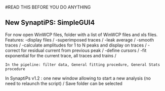 #READ THIS BEFORE YOU DO ANYTHING

## New SynaptiPS: SimpleGUI4

For now open WinWCP files, folder with a list of WinWCP files and xls files.
  Features: 
    -display files  /
    -superimposed traces  /
    -leak average  /
    -smooth traces  /
    -calculate amplitudes for 1 to N peaks and display on traces  /
    -correct for residual current from previous peak  /
    -define cursors  /
    -fit exponential for the current trace, all traces and trains  /

    In the pipeline: filter data, General fitting procedure, General Stats procedure


In SynaptiPs v1.2 : one new window allowing to start a new analysis (no need to relaunch the script) /
Save folder can be selected

